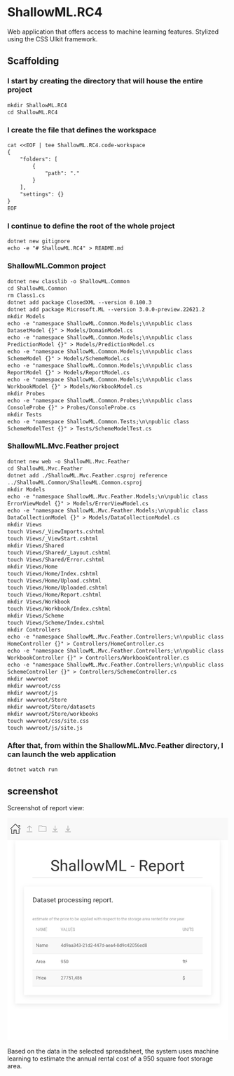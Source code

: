 # ShallowML.RC4

Web application that offers access to machine learning features.
Stylized using the CSS UIkit framework.

## Scaffolding

### I start by creating the directory that will house the entire project

```shell
mkdir ShallowML.RC4
cd ShallowML.RC4
```

### I create the file that defines the workspace

```shell
cat <<EOF | tee ShallowML.RC4.code-workspace
{
	"folders": [
		{
			"path": "."
		}
	],
	"settings": {}
}
EOF
```

### I continue to define the root of the whole project

```shell
dotnet new gitignore
echo -e "# ShallowML.RC4" > README.md
```

### ShallowML.Common project

```shell
dotnet new classlib -o ShallowML.Common
cd ShallowML.Common
rm Class1.cs
dotnet add package ClosedXML --version 0.100.3
dotnet add package Microsoft.ML --version 3.0.0-preview.22621.2
mkdir Models
echo -e "namespace ShallowML.Common.Models;\n\npublic class DatasetModel {}" > Models/DomainModel.cs
echo -e "namespace ShallowML.Common.Models;\n\npublic class PredictionModel {}" > Models/PredictionModel.cs
echo -e "namespace ShallowML.Common.Models;\n\npublic class SchemeModel {}" > Models/SchemeModel.cs
echo -e "namespace ShallowML.Common.Models;\n\npublic class ReportModel {}" > Models/ReportModel.cs
echo -e "namespace ShallowML.Common.Models;\n\npublic class WorkbookModel {}" > Models/WorkbookModel.cs
mkdir Probes
echo -e "namespace ShallowML.Common.Probes;\n\npublic class ConsoleProbe {}" > Probes/ConsoleProbe.cs
mkdir Tests
echo -e "namespace ShallowML.Common.Tests;\n\npublic class SchemeModelTest {}" > Tests/SchemeModelTest.cs
```

### ShallowML.Mvc.Feather project

```shell
dotnet new web -o ShallowML.Mvc.Feather
cd ShallowML.Mvc.Feather
dotnet add ./ShallowML.Mvc.Feather.csproj reference ../ShallowML.Common/ShallowML.Common.csproj
mkdir Models
echo -e "namespace ShallowML.Mvc.Feather.Models;\n\npublic class ErrorViewModel {}" > Models/ErrorViewModel.cs
echo -e "namespace ShallowML.Mvc.Feather.Models;\n\npublic class DataCollectionModel {}" > Models/DataCollectionModel.cs
mkdir Views
touch Views/_ViewImports.cshtml
touch Views/_ViewStart.cshtml
mkdir Views/Shared
touch Views/Shared/_Layout.cshtml
touch Views/Shared/Error.cshtml
mkdir Views/Home
touch Views/Home/Index.cshtml
touch Views/Home/Upload.cshtml
touch Views/Home/Uploaded.cshtml
touch Views/Home/Report.cshtml
mkdir Views/Workbook
touch Views/Workbook/Index.cshtml
mkdir Views/Scheme
touch Views/Scheme/Index.cshtml
mkdir Controllers
echo -e "namespace ShallowML.Mvc.Feather.Controllers;\n\npublic class HomeController {}" > Controllers/HomeController.cs
echo -e "namespace ShallowML.Mvc.Feather.Controllers;\n\npublic class WorkbookController {}" > Controllers/WorkbookController.cs
echo -e "namespace ShallowML.Mvc.Feather.Controllers;\n\npublic class SchemeController {}" > Controllers/SchemeController.cs
mkdir wwwroot
mkdir wwwroot/css
mkdir wwwroot/js
mkdir wwwroot/Store
mkdir wwwroot/Store/datasets
mkdir wwwroot/Store/workbooks
touch wwwroot/css/site.css
touch wwwroot/js/site.js
```

### After that, from within the ShallowML.Mvc.Feather directory, I can launch the web application

```shell
dotnet watch run
```

## screenshot

Screenshot of report view:

![report](screenshots/ShallowML_Home_Report.png)

Based on the data in the selected spreadsheet, the system uses machine learning to estimate the annual rental cost of a 950 square foot storage area.
